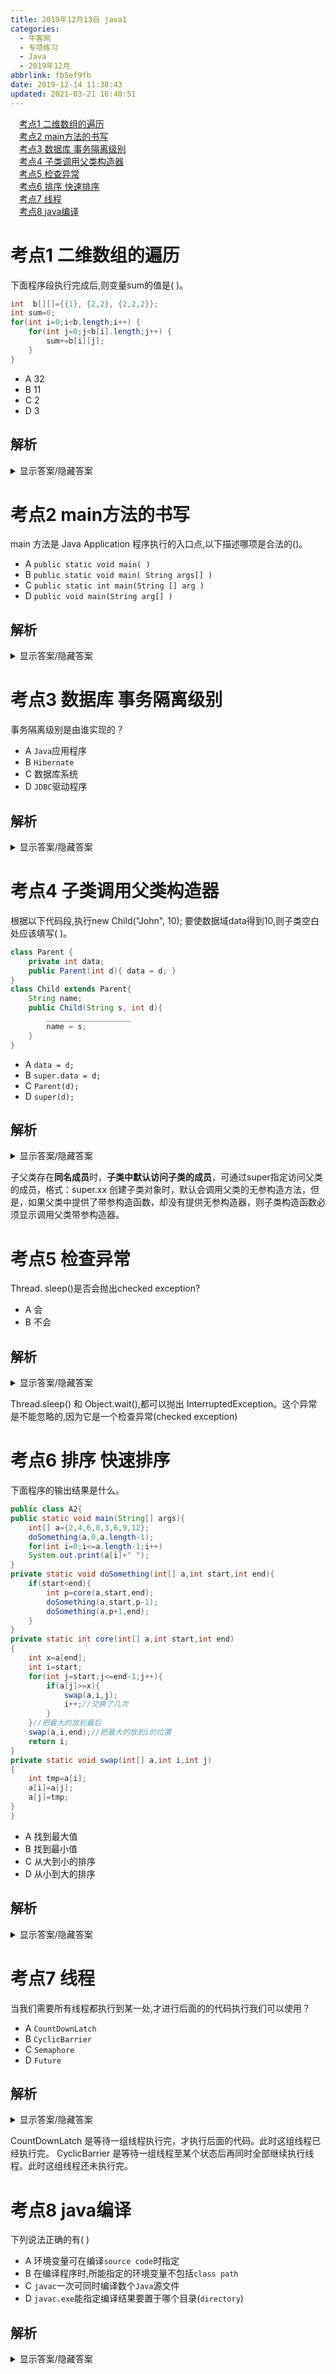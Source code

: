 ```yaml
---
title: 2019年12月13日 java1
categories: 
  - 牛客网
  - 专项练习
  - Java
  - 2019年12月
abbrlink: fb5ef9fb
date: 2019-12-14 11:38:43
updated: 2021-03-21 16:40:51
---
```

<div id='my_toc'><a href="/exam/fb5ef9fb/#考点1-二维数组的遍历" class="header_1">考点1 二维数组的遍历</a>&nbsp;<br><a href="/exam/fb5ef9fb/#考点2-main方法的书写" class="header_1">考点2 main方法的书写</a>&nbsp;<br><a href="/exam/fb5ef9fb/#考点3-数据库-事务隔离级别" class="header_1">考点3 数据库 事务隔离级别</a>&nbsp;<br><a href="/exam/fb5ef9fb/#考点4-子类调用父类构造器" class="header_1">考点4 子类调用父类构造器</a>&nbsp;<br><a href="/exam/fb5ef9fb/#考点5-检查异常" class="header_1">考点5 检查异常</a>&nbsp;<br><a href="/exam/fb5ef9fb/#考点6-排序-快速排序" class="header_1">考点6 排序 快速排序</a>&nbsp;<br><a href="/exam/fb5ef9fb/#考点7-线程" class="header_1">考点7 线程</a>&nbsp;<br><a href="/exam/fb5ef9fb/#考点8-java编译" class="header_1">考点8 java编译</a>&nbsp;<br></div>
<style>.header_1{margin-left: 1em;}.header_2{margin-left: 2em;}.header_3{margin-left: 3em;}.header_4{margin-left: 4em;}.header_5{margin-left: 5em;}.header_6{margin-left: 6em;}</style>
<!--more-->
<script>if (navigator.platform.search('arm')==-1){document.getElementById('my_toc').style.display = 'none';}var e,p = document.getElementsByTagName('p');while (p.length>0) {e = p[0];e.parentElement.removeChild(e);}</script>

<!--end-->
# 考点1 二维数组的遍历
下面程序段执行完成后,则变量sum的值是(    )。
```java
int  b[][]={{1}, {2,2}, {2,2,2}};
int sum=0;
for(int i=0;i<b.length;i++) {
    for(int j=0;j<b[i].length;j++) {
        sum+=b[i][j];
    }
}
```
- A 32
- B 11
- C 2
- D 3

## 解析
<details><summary>显示答案/隐藏答案</summary>正确答案: B</details>


# 考点2 main方法的书写
main 方法是 Java Application 程序执行的入口点,以下描述哪项是合法的()。
- A `public static void main( )`
- B `public static void main( String args[] )`
- C `public static int main(String [] arg )`
- D `public void main(String arg[] )`

## 解析
<details><summary>显示答案/隐藏答案</summary>正确答案: B</details>


# 考点3 数据库 事务隔离级别
事务隔离级别是由谁实现的？
- A `Java`应用程序
- B `Hibernate`
- C 数据库系统
- D `JDBC`驱动程序

## 解析
<details><summary>显示答案/隐藏答案</summary>正确答案: C</details>


# 考点4 子类调用父类构造器
根据以下代码段,执行new Child("John", 10); 要使数据域data得到10,则子类空白处应该填写(    )。
```java
class Parent {
    private int data;
    public Parent(int d){ data = d; }
}
class Child extends Parent{
    String name;
    public Child(String s, int d){
        ___________________
        name = s;
    }
}
```
- A `data = d;`
- B `super.data = d;`
- C `Parent(d);`
- D `super(d);`

## 解析
<details><summary>显示答案/隐藏答案</summary>正确答案: D</details>


子父类存在**同名成员**时，**子类中默认访问子类的成员**，可通过super指定访问父类的成员，格式：super.xx 
创建子类对象时，默认会调用父类的无参构造方法，但是，如果父类中提供了带参构造函数，却没有提供无参构造器，则子类构造函数必须显示调用父类带参构造器。

# 考点5 检查异常
Thread. sleep()是否会抛出checked exception?
- A 会
- B 不会

## 解析
<details><summary>显示答案/隐藏答案</summary>正确答案: A</details>

Thread.sleep() 和 Object.wait(),都可以抛出 InterruptedException。这个异常是不能忽略的,因为它是一个检查异常(checked exception)


# 考点6 排序 快速排序
下面程序的输出结果是什么。
```java
public class A2{ 
public static void main(String[] args){
    int[] a={2,4,6,8,3,6,9,12};
    doSomething(a,0,a.length-1);
    for(int i=0;i<=a.length-1;i++)
    System.out.print(a[i]+" ");
} 
private static void doSomething(int[] a,int start,int end){
    if(start<end){
        int p=core(a,start,end);
        doSomething(a,start,p-1);
        doSomething(a,p+1,end);
    }
}
private static int core(int[] a,int start,int end)
{
    int x=a[end];
    int i=start;
    for(int j=start;j<=end-1;j++){
        if(a[j]>=x){
            swap(a,i,j);
            i++;//交换了几次 
        }
    }//把最大的放到最后
    swap(a,i,end);//把最大的放到i的位置 
    return i;
} 
private static void swap(int[] a,int i,int j) 
{
    int tmp=a[i];
    a[i]=a[j];
    a[j]=tmp;
}
} 
```
- A 找到最大值
- B 找到最小值
- C 从大到小的排序
- D 从小到大的排序

## 解析
<details><summary>显示答案/隐藏答案</summary>正确答案: C</details>


# 考点7 线程
当我们需要所有线程都执行到某一处,才进行后面的的代码执行我们可以使用？
- A `CountDownLatch`
- B `CyclicBarrier`
- C `Semaphore`
- D `Future`

## 解析
<details><summary>显示答案/隐藏答案</summary>正确答案: A</details>

CountDownLatch 是等待一组线程执行完，才执行后面的代码。此时这组线程已经执行完。
CyclicBarrier 是等待一组线程至某个状态后再同时全部继续执行线程。此时这组线程还未执行完。

# 考点8 java编译
下列说法正确的有( )
- A 环境变量可在编译`source code`时指定
- B 在编译程序时,所能指定的环境变量不包括`class path`
- C `javac`一次可同时编译数个`Java`源文件
- D `javac.exe`能指定编译结果要置于哪个目录(`directory`)

## 解析
<details><summary>显示答案/隐藏答案</summary>正确答案: ACD</details>

